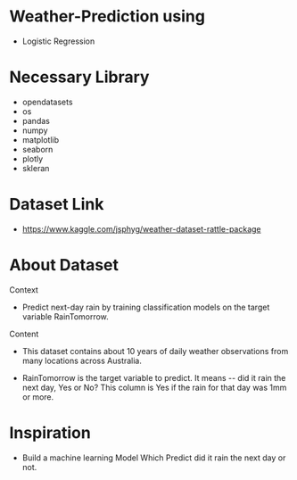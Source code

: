 # Weather-Prediction using

- Logistic Regression

# Necessary Library

- opendatasets
- os
- pandas
- numpy
- matplotlib
- seaborn
- plotly
- skleran

# Dataset Link

- https://www.kaggle.com/jsphyg/weather-dataset-rattle-package

# About Dataset

Context
- Predict next-day rain by training classification models on the target variable RainTomorrow.

Content
- This dataset contains about 10 years of daily weather observations from many locations across Australia.

- RainTomorrow is the target variable to predict. It means -- did it rain the next day, Yes or No? This column is Yes if the rain for that day was 1mm or more.

# Inspiration

- Build a machine learning Model Which Predict did it rain the next day or not.
